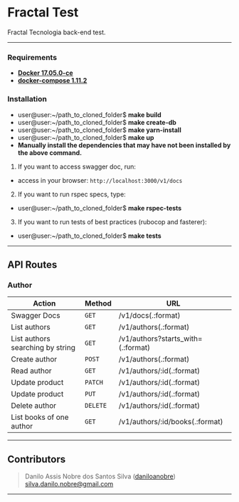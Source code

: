 # Fractal Test
Fractal Tecnologia back-end test.

---

### Requirements ###

* **[Docker 17.05.0-ce](https://www.docker.com/)**
* **[docker-compose 1.11.2](https://docs.docker.com/compose/)**

### Installation ###

  - user@user:~/path_to_cloned_folder$ **make build**
  - user@user:~/path_to_cloned_folder$ **make create-db**
  - user@user:~/path_to_cloned_folder$ **make yarn-install**
  - user@user:~/path_to_cloned_folder$ **make up**
  - **Manually install the dependencies that may have not been installed by the above command.**

1. If you want to access swagger doc, run:
  - access in your browser: `http://localhost:3000/v1/docs`

2. If you want to run rspec specs, type:
  - user@user:~/path_to_cloned_folder$ **make rspec-tests**

3. If you want to run tests of best practices (rubocop and fasterer):
  - user@user:~/path_to_cloned_folder$ **make tests**

---

## API Routes ##

### Author ###
|   Action                                 | Method    | URL                                               
| -----------------------------------------|-----------|----------------------------------------------------- 
|    Swagger Docs                          |   `GET`   | /v1/docs(.:format)              
|    List authors                          |   `GET`   | /v1/authors(.:format)           
|    List authors searching by string      |   `GET`   | /v1/authors?starts_with=<letter>(.:format)           
|    Create author                         |   `POST`  | /v1/authors(.:format)           
|    Read author                           |   `GET`   | /v1/authors/:id(.:format)       
|    Update product                        |   `PATCH` | /v1/authors/:id(.:format)       
|    Update product                        |   `PUT`   | /v1/authors/:id(.:format)       
|    Delete author                         |   `DELETE`| /v1/authors/:id(.:format)       
|    List books of one author              |   `GET`   | /v1/authors/:id/books(.:format) 


---

## Contributors

> Danilo Assis Nobre dos Santos Silva ([daniloanobre](https://github.com/daniloanobre)) silva.danilo.nobre@gmail.com

---

